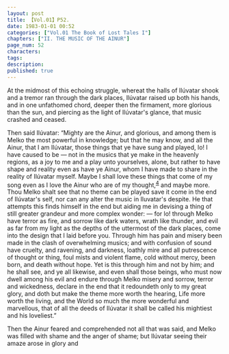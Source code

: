 ```yaml
---
layout: post
title: 【Vol.01】P52.
date: 1983-01-01 00:52
categories: ["Vol.01 The Book of Lost Tales I"]
chapters: ["II. THE MUSIC OF THE AINUR"]
page_num: 52
characters: 
tags: 
description: 
published: true
---
```


At the midmost of this echoing struggle, whereat the halls of Ilúvatar shook and a tremor ran through the dark places, Ilúvatar raised up both his hands, and in one unfathomed chord, deeper then the firmament, more glorious than the sun, and piercing as the light of Ilúvatar's glance, that music crashed and ceased.

Then said Ilúvatar: “Mighty are the Ainur, and glorious, and among them is Melko the most powerful in knowledge; but that he may know, and all the Ainur, that I am Ilúvatar, those things that ye have sung and played, lo! I have caused to be — not in the musics that ye make in the heavenly regions, as a joy to me and a play unto yourselves, alone, but rather to have shape and reality even as have ye Ainur, whom I have made to share in the reality of Ilúvatar myself. Maybe I shall love these things that come of my song even as I love the Ainur who are of my thought,<SUP>[4]({{site.baseurl}}/vol01-p58)</SUP> and maybe more. Thou Melko shalt see that no theme can be played save it come in the end of Ilúvatar's self, nor can any alter the music in Iluvatar's despite. He that attempts this finds himself in the end but aiding me in devising a thing of still greater grandeur and more complex wonder: — for lo! through Melko have terror as fire, and sorrow like dark waters, wrath like thunder, and evil as far from my light as the depths of the uttermost of the dark places, come into the design that I laid before you. Through him has pain and misery been made in the clash of overwhelming musics; and with confusion of sound have cruelty, and ravening, and darkness, loathly mire and all putrescence of thought or thing, foul mists and violent flame, cold without mercy, been born, and death without hope. Yet is this through him and not by him; and he shall see, and ye all likewise, and even shall those beings, who must now dwell among his evil and endure through Melko misery and sorrow, terror and wickedness, declare in the end that it redoundeth only to my great glory, and doth but make the theme more worth the hearing, Life more worth the living, and the World so much the more wonderful and marvellous, that of all the deeds of Ilúvatar it shall be called his mightiest and his loveliest.”

Then the Ainur feared and comprehended not all that was said, and Melko was filled with shame and the anger of shame; but Ilúvatar seeing their amaze arose in glory and

